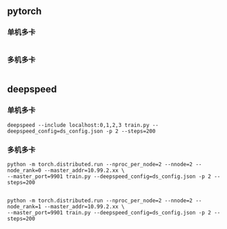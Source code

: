 


## pytorch



### 单机多卡
```

```


### 多机多卡


```

```


## deepspeed


### 单机多卡

```
deepspeed --include localhost:0,1,2,3 train.py --deepspeed_config=ds_config.json -p 2 --steps=200
```


### 多机多卡

```
python -m torch.distributed.run --nproc_per_node=2 --nnode=2 --node_rank=0 --master_addr=10.99.2.xx \
--master_port=9901 train.py --deepspeed_config=ds_config.json -p 2 --steps=200


python -m torch.distributed.run --nproc_per_node=2 --nnode=2 --node_rank=1 --master_addr=10.99.2.xx \
--master_port=9901 train.py --deepspeed_config=ds_config.json -p 2 --steps=200
```
